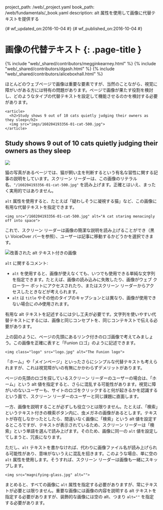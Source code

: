 project_path: /web/_project.yaml
book_path: /web/fundamentals/_book.yaml
description: alt 属性を使用して画像に代替テキストを提供する

{# wf_updated_on:2016-10-04 #}
{# wf_published_on:2016-10-04 #}

# 画像の代替テキスト {: .page-title }

{% include "web/_shared/contributors/megginkearney.html" %}
{% include "web/_shared/contributors/dgash.html" %}
{% include "web/_shared/contributors/aliceboxhall.html" %}

ほとんどのウェブページで画像は重要な要素ですが、当然のことながら、視覚に障がいがある方には特有の問題があります。ページで画像が果たす役割を検討し、どのようなタイプの代替テキストを設定して機能させるのかを検討する必要があります。

```
<article>
  <h2>Study shows 9 out of 10 cats quietly judging their owners as they sleep</h2>
  <img src="imgs/160204193356-01-cat-500.jpg">
</article>
```

<article>
  <h2>Study shows 9 out of 10 cats quietly judging their owners as they sleep</h2>
  <img src="imgs/160204193356-01-cat-500.jpg">
</article>

猫の写真があるページでは、猫が飼い主を判断するという有名な習性に関する記事の説明をしています。スクリーン リーダーは、この画像のリテラル名、`"/160204193356-01-cat-500.jpg"` を読み上げます。正確とはいえ、まったく実用的ではありません。

`alt` 属性を使用すると、たとえば「疑わしそうに凝視する猫」など、この画像に有用な代替テキストを指定できます。

```
<img src="/160204193356-01-cat-500.jpg" alt="A cat staring menacingly off into space">
```

これで、スクリーン リーダーは画像の簡潔な説明を読み上げることができ（黒い VoiceOver バーを参照）、ユーザーは記事に移動するかどうかを選択できます。

![改善された alt テキスト付きの画像](imgs/funioncat2.png)

`alt` に関するコメント:

- `alt` を使用すると、画像が使えなくても、いつでも使用できる単純な文字列を指定できます。たとえば、画像の読み込みに失敗したり、画像がウェブ クローラー ボットにアクセスされたり、またはスクリーン リーダーからアクセスしたときなどが考えられます。
- `alt` は `title` やその他のタイプのキャプションとは異なり、画像が使用できない場合に*のみ*使用されます。

有用な alt テキストを記述するには少し工夫が必要です。文字列を使いやすい代替テキストにするには、画像と同じコンセプトを、同じコンテキストで伝える必要があります。

上の図のように、ページの先頭にあるリンク付きのロゴ画像で考えてみましょう。この画像を正確に表すと「Funion ロゴ」のように記述できます。

```
<img class="logo" src="logo.jpg" alt="The Funion logo">
```

「ホーム」や「メインページ」といったさらにシンプルな代替テキストも考えられますが、これは視覚障がいの有無にかかわらずデメリットがあります。

ページの先頭のロゴを探しているスクリーン リーダーのユーザーの場合は、「ホーム」という alt 値を指定すると、さらに混乱する可能性があります。視覚に障がいのないユーザーも、サイトのロゴをクリックすると何が起きるかを認識するという面で、スクリーン リーダーのユーザーと同じ課題に直面します。

一方、画像を説明することが必ずしも役立つとは限りません。たとえば、「検索」というテキスト付きの検索ボタン内に、虫メガネの画像があるとします。テキストが存在しなかったとしたら、間違いなく画像に「検索」という alt 値を設定するところですが、テキストが表示されているため、スクリーン リーダーは「検索」という単語を選んで読み上げます。そのため、画像に同一の `alt` 値を設定してしまうと、冗長になります。

ただし、`alt` テキストを書かなければ、代わりに画像ファイル名が読み上げられる可能性があり、意味がないうえに混乱を招きます。このような場合、単に空の `alt` 属性を使用します。そうすれば、スクリーン リーダーは画像も一緒にスキップします。

```
<img src="magnifying-glass.jpg" alt="">
```

まとめると、すべての画像に `alt` 属性を指定する必要がありますが、常にテキストが必要とは限りません。重要な画像には画像の内容を説明する alt テキストを指定する必要がありますが、装飾的な画像には空の alt、つまり `alt=""` を指定する必要があります。
